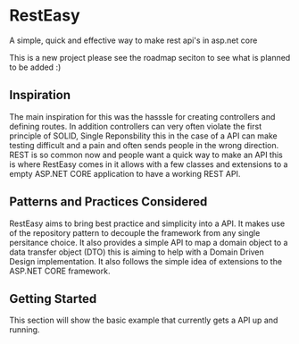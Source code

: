 # RestEasy
A simple, quick and effective way to make rest api's in asp.net core

This is a new project please see the roadmap seciton to see what is planned to be added :)

## Inspiration
The main inspiration for this was the hasssle for creating controllers and defining routes. In addition controllers can very often violate the first principle of SOLID, Single Reponsbility this in the case of a API can make testing difficult and a pain and often sends people in the wrong direction. REST is so common now and people want a quick way to make an API this is where RestEasy comes in it allows with a few classes and extensions to a empty ASP.NET CORE application to have a working REST API.

## Patterns and Practices Considered
RestEasy aims to bring best practice and simplicity into a API. It makes use of the repository pattern to decouple the framework from any single persitance choice. It also provides a simple API to map a domain object to a data transfer object (DTO) this is aiming to help with a Domain Driven Design implementation. It also follows the simple idea of extensions to the ASP.NET CORE framework.

## Getting Started
This section will show the basic example that currently gets a API up and running.

